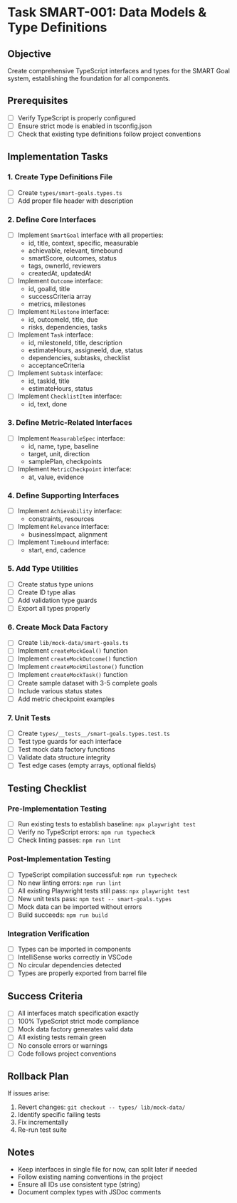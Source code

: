 # Task SMART-001: Data Models & Type Definitions

## Objective
Create comprehensive TypeScript interfaces and types for the SMART Goal system, establishing the foundation for all components.

## Prerequisites
- [ ] Verify TypeScript is properly configured
- [ ] Ensure strict mode is enabled in tsconfig.json
- [ ] Check that existing type definitions follow project conventions

## Implementation Tasks

### 1. Create Type Definitions File
- [ ] Create `types/smart-goals.types.ts`
- [ ] Add proper file header with description

### 2. Define Core Interfaces
- [ ] Implement `SmartGoal` interface with all properties:
  - id, title, context, specific, measurable
  - achievable, relevant, timebound
  - smartScore, outcomes, status
  - tags, ownerId, reviewers
  - createdAt, updatedAt
- [ ] Implement `Outcome` interface:
  - id, goalId, title
  - successCriteria array
  - metrics, milestones
- [ ] Implement `Milestone` interface:
  - id, outcomeId, title, due
  - risks, dependencies, tasks
- [ ] Implement `Task` interface:
  - id, milestoneId, title, description
  - estimateHours, assigneeId, due, status
  - dependencies, subtasks, checklist
  - acceptanceCriteria
- [ ] Implement `Subtask` interface:
  - id, taskId, title
  - estimateHours, status
- [ ] Implement `ChecklistItem` interface:
  - id, text, done

### 3. Define Metric-Related Interfaces
- [ ] Implement `MeasurableSpec` interface:
  - id, name, type, baseline
  - target, unit, direction
  - samplePlan, checkpoints
- [ ] Implement `MetricCheckpoint` interface:
  - at, value, evidence

### 4. Define Supporting Interfaces
- [ ] Implement `Achievability` interface:
  - constraints, resources
- [ ] Implement `Relevance` interface:
  - businessImpact, alignment
- [ ] Implement `Timebound` interface:
  - start, end, cadence

### 5. Add Type Utilities
- [ ] Create status type unions
- [ ] Create ID type alias
- [ ] Add validation type guards
- [ ] Export all types properly

### 6. Create Mock Data Factory
- [ ] Create `lib/mock-data/smart-goals.ts`
- [ ] Implement `createMockGoal()` function
- [ ] Implement `createMockOutcome()` function
- [ ] Implement `createMockMilestone()` function
- [ ] Implement `createMockTask()` function
- [ ] Create sample dataset with 3-5 complete goals
- [ ] Include various status states
- [ ] Add metric checkpoint examples

### 7. Unit Tests
- [ ] Create `types/__tests__/smart-goals.types.test.ts`
- [ ] Test type guards for each interface
- [ ] Test mock data factory functions
- [ ] Validate data structure integrity
- [ ] Test edge cases (empty arrays, optional fields)

## Testing Checklist

### Pre-Implementation Testing
- [ ] Run existing tests to establish baseline: `npx playwright test`
- [ ] Verify no TypeScript errors: `npm run typecheck`
- [ ] Check linting passes: `npm run lint`

### Post-Implementation Testing
- [ ] TypeScript compilation successful: `npm run typecheck`
- [ ] No new linting errors: `npm run lint`
- [ ] All existing Playwright tests still pass: `npx playwright test`
- [ ] New unit tests pass: `npm test -- smart-goals.types`
- [ ] Mock data can be imported without errors
- [ ] Build succeeds: `npm run build`

### Integration Verification
- [ ] Types can be imported in components
- [ ] IntelliSense works correctly in VSCode
- [ ] No circular dependencies detected
- [ ] Types are properly exported from barrel file

## Success Criteria
- [ ] All interfaces match specification exactly
- [ ] 100% TypeScript strict mode compliance
- [ ] Mock data factory generates valid data
- [ ] All existing tests remain green
- [ ] No console errors or warnings
- [ ] Code follows project conventions

## Rollback Plan
If issues arise:
1. Revert changes: `git checkout -- types/ lib/mock-data/`
2. Identify specific failing tests
3. Fix incrementally
4. Re-run test suite

## Notes
- Keep interfaces in single file for now, can split later if needed
- Follow existing naming conventions in the project
- Ensure all IDs use consistent type (string)
- Document complex types with JSDoc comments